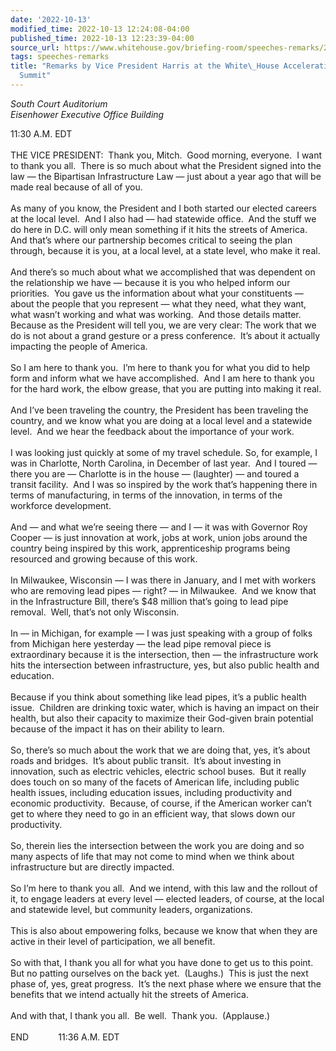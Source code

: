 ```yaml
---
date: '2022-10-13'
modified_time: 2022-10-13 12:24:08-04:00
published_time: 2022-10-13 12:23:39-04:00
source_url: https://www.whitehouse.gov/briefing-room/speeches-remarks/2022/10/13/remarks-by-vice-president-harris-at-the-white-house-accelerating-infrastructure-summit/
tags: speeches-remarks
title: "Remarks by Vice President Harris at the White\_House Accelerating Infrastructure\_\
  Summit"
---
```

 
*South Court Auditorium  
*Eisenhower Executive Office Building**

11:30 A.M. EDT  
   
THE VICE PRESIDENT:  Thank you, Mitch.  Good morning, everyone.  I want
to thank you all.  There is so much about what the President signed into
the law — the Bipartisan Infrastructure Law — just about a year ago that
will be made real because of all of you.   
   
As many of you know, the President and I both started our elected
careers at the local level.  And I also had — had statewide office.  And
the stuff we do here in D.C. will only mean something if it hits the
streets of America.  And that’s where our partnership becomes critical
to seeing the plan through, because it is you, at a local level, at a
state level, who make it real.  
   
And there’s so much about what we accomplished that was dependent on the
relationship we have — because it is you who helped inform our
priorities.  You gave us the information about what your constituents —
about the people that you represent — what they need, what they want,
what wasn’t working and what was working.  And those details matter. 
Because as the President will tell you, we are very clear: The work that
we do is not about a grand gesture or a press conference.  It’s about it
actually impacting the people of America.  
   
So I am here to thank you.  I’m here to thank you for what you did to
help form and inform what we have accomplished.  And I am here to thank
you for the hard work, the elbow grease, that you are putting into
making it real.  
   
And I’ve been traveling the country, the President has been traveling
the country, and we know what you are doing at a local level and a
statewide level.  And we hear the feedback about the importance of your
work.   
   
I was looking just quickly at some of my travel schedule. So, for
example, I was in Charlotte, North Carolina, in December of last year. 
And I toured — there you are — Charlotte is in the house — (laughter) —
and toured a transit facility.  And I was so inspired by the work that’s
happening there in terms of manufacturing, in terms of the innovation,
in terms of the workforce development.   
   
And — and what we’re seeing there — and I — it was with Governor Roy
Cooper — is just innovation at work, jobs at work, union jobs around the
country being inspired by this work, apprenticeship programs being
resourced and growing because of this work.   
   
In Milwaukee, Wisconsin — I was there in January, and I met with workers
who are removing lead pipes — right? — in Milwaukee.  And we know that
in the Infrastructure Bill, there’s $48 million that’s going to lead
pipe removal.  Well, that’s not only Wisconsin.   
   
In — in Michigan, for example — I was just speaking with a group of
folks from Michigan here yesterday — the lead pipe removal piece is
extraordinary because it is the intersection, then — the infrastructure
work hits the intersection between infrastructure, yes, but also public
health and education.   
   
Because if you think about something like lead pipes, it’s a public
health issue.  Children are drinking toxic water, which is having an
impact on their health, but also their capacity to maximize their
God-given brain potential because of the impact it has on their ability
to learn.   
   
So, there’s so much about the work that we are doing that, yes, it’s
about roads and bridges.  It’s about public transit.  It’s about
investing in innovation, such as electric vehicles, electric school
buses.  But it really does touch on so many of the facets of American
life, including public health issues, including education issues,
including productivity and economic productivity.  Because, of course,
if the American worker can’t get to where they need to go in an
efficient way, that slows down our productivity.  
   
So, therein lies the intersection between the work you are doing and so
many aspects of life that may not come to mind when we think about
infrastructure but are directly impacted.   
   
So I’m here to thank you all.  And we intend, with this law and the
rollout of it, to engage leaders at every level — elected leaders, of
course, at the local and statewide level, but community leaders,
organizations.   
   
This is also about empowering folks, because we know that when they are
active in their level of participation, we all benefit.   
   
So with that, I thank you all for what you have done to get us to this
point.  But no patting ourselves on the back yet.  (Laughs.)  This is
just the next phase of, yes, great progress.  It’s the next phase where
we ensure that the benefits that we intend actually hit the streets of
America.   
   
And with that, I thank you all.  Be well.  Thank you.  (Applause.)  
   
END            11:36 A.M. EDT 
